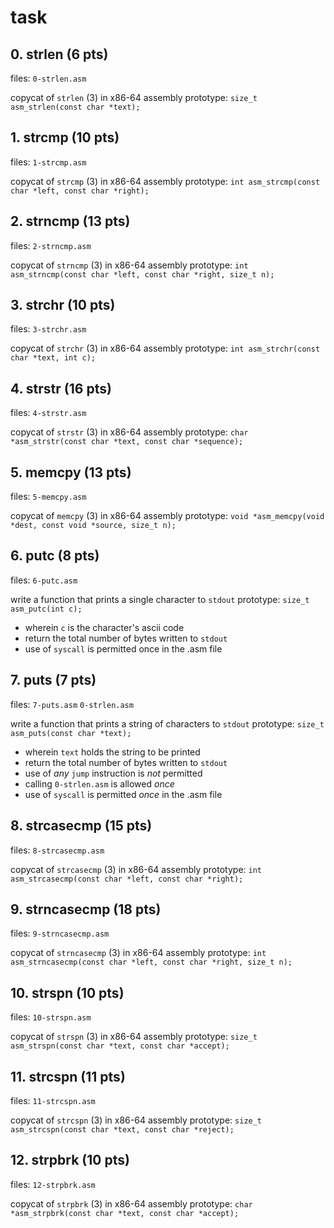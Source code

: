 # task

## 0. strlen (6 pts)

files: `0-strlen.asm`

copycat of `strlen` (3) in x86-64 assembly
prototype: `size_t asm_strlen(const char *text);`

## 1. strcmp (10 pts)

files: `1-strcmp.asm`

copycat of `strcmp` (3) in x86-64 assembly
prototype: `int asm_strcmp(const char *left, const char *right);`

## 2. strncmp (13 pts)

files: `2-strncmp.asm`

copycat of `strncmp` (3) in x86-64 assembly
prototype: `int asm_strncmp(const char *left, const char *right, size_t n);`

## 3. strchr (10 pts)

files: `3-strchr.asm`

copycat of `strchr` (3) in x86-64 assembly
prototype: `int asm_strchr(const char *text, int c);`

## 4. strstr (16 pts)

files: `4-strstr.asm`

copycat of `strstr` (3) in x86-64 assembly
prototype: `char *asm_strstr(const char *text, const char *sequence);`

## 5. memcpy (13 pts)

files: `5-memcpy.asm`

copycat of `memcpy` (3) in x86-64 assembly
prototype: `void *asm_memcpy(void *dest, const void *source, size_t n);`

## 6. putc (8 pts)

files: `6-putc.asm`

write a function that prints a single character to `stdout`
prototype: `size_t asm_putc(int c);`
- wherein `c` is the character's ascii code
- return the total number of bytes written to `stdout`
- use of `syscall` is permitted once in the .asm file

## 7. puts (7 pts)

files: `7-puts.asm` `0-strlen.asm`

write a function that prints a string of characters to `stdout`
prototype: `size_t asm_puts(const char *text);`
- wherein `text` holds the string to be printed
- return the total number of bytes written to `stdout`
- use of _any_ `jump` instruction is _not_ permitted
- calling `0-strlen.asm` is allowed _once_
- use of `syscall` is permitted _once_ in the .asm file

## 8. strcasecmp (15 pts)

files: `8-strcasecmp.asm`

copycat of `strcasecmp` (3) in x86-64 assembly
prototype: `int asm_strcasecmp(const char *left, const char *right);`

## 9. strncasecmp (18 pts)

files: `9-strncasecmp.asm`

copycat of `strncasecmp` (3) in x86-64 assembly
prototype: `int asm_strncasecmp(const char *left, const char *right, size_t n);`

## 10. strspn (10 pts)

files: `10-strspn.asm`

copycat of `strspn` (3) in x86-64 assembly
prototype: `size_t asm_strspn(const char *text, const char *accept);`

## 11. strcspn (11 pts)

files: `11-strcspn.asm`

copycat of `strcspn` (3) in x86-64 assembly
prototype: `size_t asm_strcspn(const char *text, const char *reject);`

## 12. strpbrk (10 pts)

files: `12-strpbrk.asm`

copycat of `strpbrk` (3) in x86-64 assembly
prototype: `char *asm_strpbrk(const char *text, const char *accept);`

